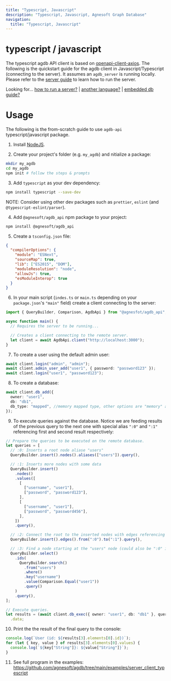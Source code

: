 ```yaml
---
title: "Typescript, Javascript"
description: "Typescript, Javascript, Agnesoft Graph Database"
navigation:
  title: "Typescript, Javascript"
---
```


# typescript / javascript

The typescript agdb API client is based on [openapi-client-axios](https://www.npmjs.com/package/openapi-client-axios). The following is the quickstart guide for the agdb client in Javascript/Typescript (connecting to the server). It assumes an `agdb_server` is running locally. Please refer to the [server guide](how_to_run_server.md) to learn how to run the server.

Looking for... [how to run a server?](how_to_run_server.md) | [another language?](./) | [embedded db guide?](quickstart.md)

# Usage

The following is the from-scratch guide to use `agdb-api` typescript/javascript package.

1. Install [NodeJS](https://nodejs.org/en).

2. Create your project's folder (e.g. `my_agdb`) and nitialize a package:

```bash
mkdir my_agdb
cd my_agdb
npm init # follow the steps & prompts
```

3. Add `typescript` as your dev dependency:

```bash
npm install typescript --save-dev
```

NOTE: Consider using other dev packages such as `prettier`, `eslint` (and `@typescript-eslint/parser`).

4. Add `@agnesoft/agdb_api` npm package to your project:

```bash
npm install @agnesoft/agdb_api
```

5. Create a `tsconfig.json` file:

```json
{
  "compilerOptions": {
    "module": "ESNext",
    "sourceMap": true,
    "lib": ["ES2015", "DOM"],
    "moduleResolution": "node",
    "allowJs": true,
    "esModuleInterop": true
  }
}
```

6. In your main script (`indes.ts` or `main.ts` depending on your `package.json`'s `"main"` field) create a client connecting to the server:

```ts
import { QueryBuilder, Comparison, AgdbApi } from "@agnesfot/agdb_api";

async function main() {
  // Requires the server to be running...

  // Creates a client connecting to the remote server.
  let client = await AgdbApi.client("http://localhost:3000");
}
```

7. To create a user using the default admin user:

```ts
await client.login("admin", "admin");
await client.admin_user_add("user1", { password: "password123" });
await client.login("user1", "password123");
```

8. To create a database:

```ts
await client.db_add({
  owner: "user1",
  db: "db1",
  db_type: "mapped", //memory mapped type, other options are "memory" and "file"
});
```

9. To execute queries against the database. Notice we are feeding results of the previous query to the next one with special alias `":0"` and `":1"` referencing first and second result respectively:

```ts
// Prepare the queries to be executed on the remote database.
let queries = [
  // :0: Inserts a root node aliase "users"
  QueryBuilder.insert().nodes().aliases(["users"]).query(),

  // :1: Inserts more nodes with some data
  QueryBuilder.insert()
    .nodes()
    .values([
      [
        ["username", "user1"],
        ["password", "password123"],
      ],
      [
        ["username", "user1"],
        ["password", "password456"],
      ],
    ])
    .query(),

  // :2: Connect the root to the inserted nodes with edges referencing both from previous queries
  QueryBuilder.insert().edges().from(":0").to(":1").query(),

  // :3: Find a node starting at the "users" node (could also be ":0" in this instance) with specific username
  QueryBuilder.select()
    .ids(
      QueryBuilder.search()
        .from("users")
        .where()
        .key("username")
        .value(Comparison.Equal("user1"))
        .query()
    )
    .query(),
];

// Execute queries.
let results = (await client.db_exec({ owner: "user1", db: "db1" }, queries))
  .data;
```

10. Print the the result of the final query to the console:

```ts
console.log(`User (id: ${results[3].elements[0].id})`);
for (let { key, value } of results[3].elements[0].values) {
  console.log(`${key["String"]}: ${value["String"]}`);
}
```

11. See full program in the examples: https://github.com/agnesoft/agdb/tree/main/examples/server_client_typescript

